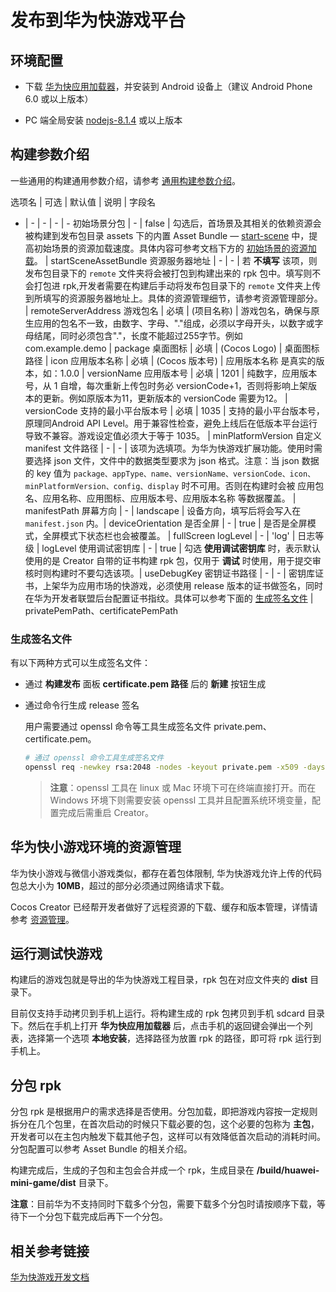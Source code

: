 # 发布到华为快游戏平台

## 环境配置

- 下载 [华为快应用加载器](https://developer.huawei.com/consumer/cn/doc/development/quickApp-Guides/quickapp-installtool)，并安装到 Android 设备上（建议 Android Phone 6.0 或以上版本）

- PC 端全局安装 [nodejs-8.1.4](https://nodejs.org/zh-cn/download/) 或以上版本

## 构建参数介绍

一些通用的构建通用参数介绍，请参考 [通用构建参数介绍](build-options.md)。

选项名 | 可选 | 默认值 | 说明 | 字段名
- | - | - | - | -
初始场景分包 | - | false | 勾选后，首场景及其相关的依赖资源会被构建到发布包目录 assets 下的内置 Asset Bundle — [start-scene](../../asset/bundle.md#内置-Asset-Bundle) 中，提高初始场景的资源加载速度。具体内容可参考文档下方的 [初始场景的资源加载](#初始场景的资源加载)。 | startSceneAssetBundle
资源服务器地址 | - | - | 若 **不填写** 该项，则发布包目录下的 `remote` 文件夹将会被打包到构建出来的 rpk 包中。填写则不会打包进 rpk,开发者需要在构建后手动将发布包目录下的 `remote` 文件夹上传到所填写的资源服务器地址上。具体的资源管理细节，请参考资源管理部分。 | remoteServerAddress
游戏包名 | 必填 | (项目名称) | 游戏包名，确保与原生应用的包名不一致，由数字、字母、"."组成，必须以字母开头，以数字或字母结尾，同时必须包含"."，长度不能超过255字节。例如 com.example.demo | package
桌面图标 | 必填 | (Cocos Logo) | 桌面图标路径 | icon
应用版本名称 | 必填 | (Cocos 版本号) | 应用版本名称 是真实的版本，如：1.0.0 | versionName
应用版本号 | 必填 | 1201 | 纯数字，应用版本号，从 1 自增，每次重新上传包时务必 versionCode+1，否则将影响上架版本的更新。例如原版本为11，更新版本的 versionCode 需要为12。 | versionCode
支持的最小平台版本号 | 必填 | 1035 | 支持的最小平台版本号，原理同Android API Level。用于兼容性检查，避免上线后在低版本平台运行导致不兼容。游戏设定值必须大于等于 1035。 | minPlatformVersion
自定义 manifest 文件路径 | - | - | 该项为选填项。为华为快游戏扩展功能。使用时需要选择 json 文件，文件中的数据类型要求为 json 格式。注意：当 json 数据的 key 值为 `package、appType、name、versionName、versionCode、icon、minPlatformVersion、config、display` 时不可用。否则在构建时会被 应用包名、应用名称、应用图标、应用版本号、应用版本名称 等数据覆盖。 | manifestPath
屏幕方向 | - | landscape | 设备方向，填写后将会写入在 `manifest.json` 内。| deviceOrientation
是否全屏 | - | true | 是否是全屏模式，全屏模式下状态栏也会被覆盖。 | fullScreen
logLevel | - | 'log' | 日志等级 | logLevel
使用调试密钥库 | - | true |  勾选 **使用调试密钥库** 时，表示默认使用的是 Creator 自带的证书构建 rpk 包，仅用于 **调试** 时使用，用于提交审核时则构建时不要勾选该项。| useDebugKey
密钥证书路径 | - | - | 密钥库证书，上架华为应用市场的快游戏，必须使用 release 版本的证书做签名，同时在华为开发者联盟后台配置证书指纹。具体可以参考下面的 [生成签名文件](###生成签名文件) | privatePemPath、certificatePemPath

### 生成签名文件

有以下两种方式可以生成签名文件：

- 通过 **构建发布** 面板 **certificate.pem 路径** 后的 **新建** 按钮生成

- 通过命令行生成 release 签名

    用户需要通过 openssl 命令等工具生成签名文件 private.pem、certificate.pem。

    ```bash
    # 通过 openssl 命令工具生成签名文件
    openssl req -newkey rsa:2048 -nodes -keyout private.pem -x509 -days 3650 -out certificate.pem
    ```

    > **注意**：openssl 工具在 linux 或 Mac 环境下可在终端直接打开。而在 Windows 环境下则需要安装 openssl 工具并且配置系统环境变量，配置完成后需重启 Creator。

## 华为快小游戏环境的资源管理

华为快小游戏与微信小游戏类似，都存在着包体限制, 华为快游戏允许上传的代码包总大小为 **10MB**，超过的部分必须通过网络请求下载。

Cocos Creator 已经帮开发者做好了远程资源的下载、缓存和版本管理，详情请参考 [资源管理](./asset-load.md#资源管理)。

## 运行测试快游戏

构建后的游戏包就是导出的华为快游戏工程目录，rpk 包在对应文件夹的 **dist** 目录下。

目前仅支持手动拷贝到手机上运行。将构建生成的 rpk 包拷贝到手机 sdcard 目录下。然后在手机上打开 **华为快应用加载器** 后，点击手机的返回键会弹出一个列表，选择第一个选项 **本地安装**，选择路径为放置 rpk 的路径，即可将 rpk 运行到手机上。

## 分包 rpk

分包 rpk 是根据用户的需求选择是否使用。分包加载，即把游戏内容按一定规则拆分在几个包里，在首次启动的时候只下载必要的包，这个必要的包称为 **主包**，开发者可以在主包内触发下载其他子包，这样可以有效降低首次启动的消耗时间。分包配置可以参考 Asset Bundle 的相关介绍。

构建完成后，生成的子包和主包会合并成一个 rpk，生成目录在 **/build/huawei-mini-game/dist** 目录下。

**注意**：目前华为不支持同时下载多个分包，需要下载多个分包时请按顺序下载，等待下一个分包下载完成后再下一个分包。

## 相关参考链接

[华为快游戏开发文档](https://developer.huawei.com/consumer/cn/doc/development/quickApp-Guides/quickgame-develop-runtime-game)

